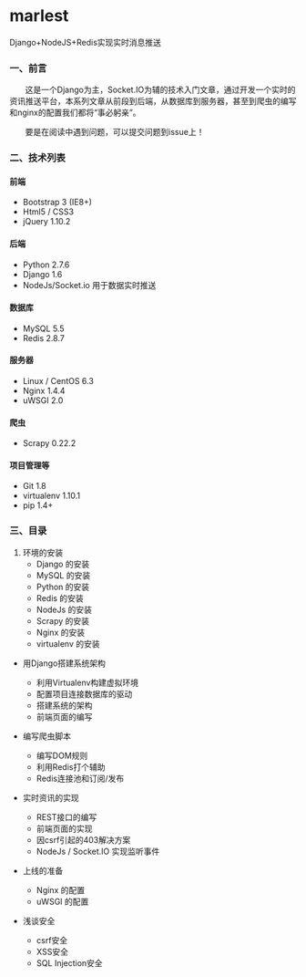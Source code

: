 marlest
=======

Django+NodeJS+Redis实现实时消息推送


### 一、前言

&nbsp;&nbsp;&nbsp;&nbsp;&nbsp;&nbsp;&nbsp;这是一个Django为主，Socket.IO为辅的技术入门文章，通过开发一个实时的资讯推送平台，本系列文章从前段到后端，从数据库到服务器，甚至到爬虫的编写和nginx的配置我们都将“事必躬亲”。

&nbsp;&nbsp;&nbsp;&nbsp;&nbsp;&nbsp;&nbsp;要是在阅读中遇到问题，可以提交问题到issue上！

### 二、技术列表

#### 前端
+ Bootstrap 3 (IE8+)
+ Html5 / CSS3
+ jQuery 1.10.2

#### 后端
+ Python 2.7.6
+ Django 1.6
+ NodeJs/Socket.io
	用于数据实时推送

#### 数据库
+ MySQL 5.5
+ Redis 2.8.7

#### 服务器
+ Linux / CentOS 6.3
+ Nginx 1.4.4
+ uWSGI 2.0

#### 爬虫
+ Scrapy 0.22.2

#### 项目管理等
+ Git 1.8
+ virtualenv 1.10.1
+ pip 1.4+

### 三、目录
1. 环境的安装
	* Django 的安装
	* MySQL 的安装
	* Python 的安装
	* Redis 的安装
	* NodeJs 的安装
	* Scrapy 的安装
	* Nginx 的安装
	* virtualenv 的安装

+ 用Django搭建系统架构
	* 利用Virtualenv构建虚拟环境
	* 配置项目连接数据库的驱动
	* 搭建系统的架构
	* 前端页面的编写

+ 编写爬虫脚本
	* 编写DOM规则
	* 利用Redis打个辅助
	* Redis连接池和订阅/发布

+ 实时资讯的实现
	* REST接口的编写
	* 前端页面的实现
	* 因csrf引起的403解决方案
	* NodeJs / Socket.IO 实现监听事件

+ 上线的准备
    * Nginx 的配置
    * uWSGI 的配置

+ 浅谈安全
    * csrf安全
    * XSS安全
    * SQL Injection安全
